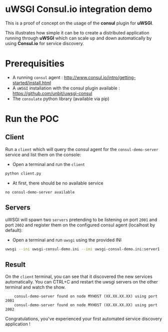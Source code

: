uWSGI Consul.io integration demo
================================

This is a proof of concept on the usage of the **consul** plugin for **uWSGI**.

This illustrates how simple it can be to create a distributed application running through **uWSGI** which can scale up and down automatically by using **Consul.io** for service discovery.

Prerequisities
==============

* A running `consul` agent : http://www.consul.io/intro/getting-started/install.html
* A `uWSGI` installation with the consul plugin available : https://github.com/unbit/uwsgi-consul
* The `consulate` python library (available via pip)

Run the POC
===========

## Client
Run a `client` which will query the consul agent for the `consul-demo-server` service and list them on the console:

* Open a terminal and run the `client`
```sh
python client.py
```

* At first, there should be no available service
```
no consul-demo-server available
```

## Servers
uWSGI will spawn two `servers` pretending to be listening on port `2001` and port `2002` and register them on the configured consul agent (localhost by default):

* Open a terminal and run `uwsgi` using the provided INI
```sh
uwsgi --ini uwsgi-consul-demo.ini --ini uwsgi-consul-demo.ini:server1 --ini uwsgi-consul-demo.ini:server2
```

## Result
On the `client` terminal, you can see that it discovered the new services automatically. You can CTRL+C and restart the uwsgi servers on the other terminal and watch the show.
```
    consul-demo-server found on node MYHOST (XX.XX.XX.XX) using port 2001
    consul-demo-server found on node MYHOST (XX.XX.XX.XX) using port 2002
```

Congratulations, you've experienced your first automated service discovery application !
